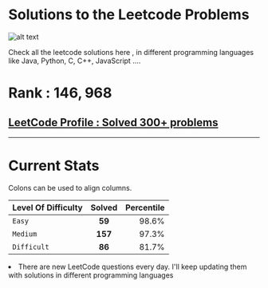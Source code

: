 # Solutions to the Leetcode Problems 
![alt text](https://leetcode.com/static/images/LeetCode_Sharing.png)



Check all the leetcode solutions here , in different programming languages like Java, Python, C, C++, JavaScript ....



# Rank : $146,968$


## [LeetCode Profile : Solved 300+ problems](https://leetcode.com/monitsharma/)


---
# Current Stats


Colons can be used to align columns.

| Level Of Difficulty        | Solved          | Percentile  |
| ------------- |:-------------:| -----:|
| `Easy`      | **59** | 98.6% |
| `Medium`      | **157**      |   97.3% |
| `Difficult` | **86**      |    81.7% |






<li> There are new LeetCode questions every day. I'll keep updating them with solutions in different programming languages
  
 


  
 
  
